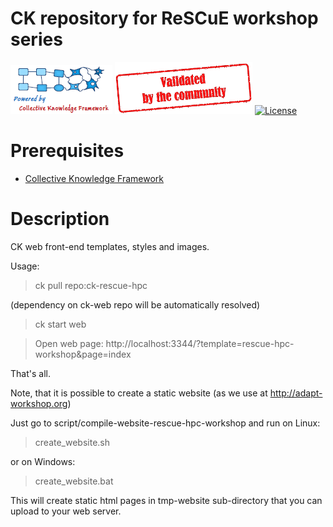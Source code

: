 CK repository for ReSCuE workshop series
========================================

[![logo](https://github.com/ctuning/ck-guide-images/blob/master/logo-powered-by-ck.png)](http://cKnowledge.org)
[![logo](https://github.com/ctuning/ck-guide-images/blob/master/logo-validated-by-the-community-simple.png)](http://cTuning.org)
[![License](https://img.shields.io/badge/License-BSD%203--Clause-blue.svg)](https://opensource.org/licenses/BSD-3-Clause)

Prerequisites
=============
* [Collective Knowledge Framework](http://github.com/ctuning/ck)

Description
===========

CK web front-end templates, styles and images.

Usage:

 > ck pull repo:ck-rescue-hpc

 (dependency on ck-web repo will be automatically resolved)

 > ck start web

 > Open web page: http://localhost:3344/?template=rescue-hpc-workshop&page=index

 That's all.

Note, that it is possible to create a static website
(as we use at http://adapt-workshop.org)

Just go to script/compile-website-rescue-hpc-workshop
and run on Linux:
 > create_website.sh

or on Windows:
 > create_website.bat

This will create static html pages in tmp-website sub-directory
that you can upload to your web server.
